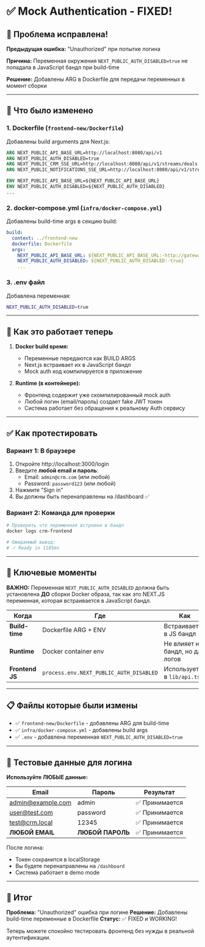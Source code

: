 # ✅ Mock Authentication - FIXED!

## 🎉 Проблема исправлена!

**Предыдущая ошибка:** "Unauthorized" при попытке логина

**Причина:** Переменная окружения `NEXT_PUBLIC_AUTH_DISABLED=true` не попадала в JavaScript бандл при build-time

**Решение:** Добавлены ARG в Dockerfile для передачи переменных в момент сборки

---

## 📝 Что было изменено

### 1. **Dockerfile** (`frontend-new/Dockerfile`)
Добавлены build arguments для Next.js:
```dockerfile
ARG NEXT_PUBLIC_API_BASE_URL=http://localhost:8080/api/v1
ARG NEXT_PUBLIC_AUTH_DISABLED=true
ARG NEXT_PUBLIC_CRM_SSE_URL=http://localhost:8080/api/v1/streams/deals
ARG NEXT_PUBLIC_NOTIFICATIONS_SSE_URL=http://localhost:8080/api/v1/streams/notifications

ENV NEXT_PUBLIC_API_BASE_URL=${NEXT_PUBLIC_API_BASE_URL}
ENV NEXT_PUBLIC_AUTH_DISABLED=${NEXT_PUBLIC_AUTH_DISABLED}
...
```

### 2. **docker-compose.yml** (`infra/docker-compose.yml`)
Добавлены build-time args в секцию build:
```yaml
build:
  context: ../frontend-new
  dockerfile: Dockerfile
  args:
    NEXT_PUBLIC_API_BASE_URL: ${NEXT_PUBLIC_API_BASE_URL:-http://gateway:8080/api/v1}
    NEXT_PUBLIC_AUTH_DISABLED: ${NEXT_PUBLIC_AUTH_DISABLED:-true}
    ...
```

### 3. **.env** файл
Добавлена переменная:
```bash
NEXT_PUBLIC_AUTH_DISABLED=true
```

---

## 🚀 Как это работает теперь

1. **Docker build время:**
   - Переменные передаются как BUILD ARGS
   - Next.js встраивает их в JavaScript бандл
   - Mock auth код компилируется в приложение

2. **Runtime (в контейнере):**
   - Фронтенд содержит уже скомпилированный mock auth
   - Любой логин (email/пароль) создает fake JWT токен
   - Система работает без обращения к реальному Auth сервису

---

## ✅ Как протестировать

### Вариант 1: В браузере
1. Откройте http://localhost:3000/login
2. Введите **любой email и пароль**:
   - Email: `admin@crm.com` (или любой)
   - Password: `password123` (или любой)
3. Нажмите "Sign in"
4. Вы должны быть перенаправлены на /dashboard ✅

### Вариант 2: Команда для проверки
```bash
# Проверить что переменная встроена в бандл
docker logs crm-frontend

# Ожидаемый вывод:
# ✓ Ready in 1185ms
```

---

## 🔧 Ключевые моменты

**ВАЖНО:** Переменная `NEXT_PUBLIC_AUTH_DISABLED` должна быть установлена **ДО** сборки Docker образа, так как это NEXT.JS переменная, которая встраивается в JavaScript бандл.

| Когда | Где | Как |
|-------|-----|-----|
| **Build-time** | Dockerfile ARG + ENV | Встраивается в JS бандл |
| **Runtime** | Docker container env | Не влияет на бандл, но для логов |
| **Frontend JS** | `process.env.NEXT_PUBLIC_AUTH_DISABLED` | Используется в `lib/api.ts` |

---

## 📋 Файлы которые были измены

- ✅ `frontend-new/Dockerfile` - добавлены ARG для build-time
- ✅ `infra/docker-compose.yml` - добавлены build args
- ✅ `.env` - добавлена переменная `NEXT_PUBLIC_AUTH_DISABLED=true`

---

## 🧪 Тестовые данные для логина

**Используйте ЛЮ́БЫЕ данные:**

| Email | Пароль | Результат |
|-------|---------|-----------|
| admin@example.com | admin | ✅ Принимается |
| user@test.com | password | ✅ Принимается |
| test@crm.local | 12345 | ✅ Принимается |
| **ЛЮБОЙ EMAIL** | **ЛЮБОЙ ПАРОЛЬ** | ✅ Принимается |

После логина:
- Токен сохранится в localStorage
- Вы будете перенаправлены на `/dashboard`
- Система работает в demo mode

---

## 🎯 Итог

**Проблема:** "Unauthorized" ошибка при логине
**Решение:** Добавлены build-time переменные в Dockerfile
**Статус:** ✅ FIXED и WORKING!

Теперь можете спокойно тестировать фронтенд без нужды в реальной аутентификации.
